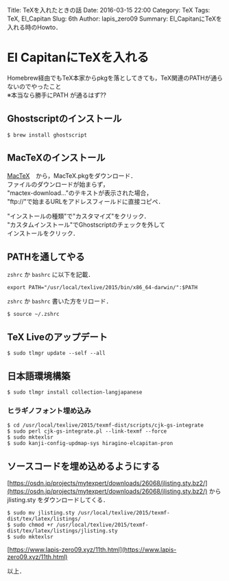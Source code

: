 Title: TeXを入れたときの話
Date: 2016-03-15 22:00
Category: TeX
Tags: TeX, El_Capitan
Slug: 6th
Author: lapis_zero09
Summary: El_CapitanにTeXを入れる時のHowto．

# El CapitanにTeXを入れる

Homebrew経由でもTeX本家からpkgを落としてきても，TeX関連のPATHが通らないのでやったこと  
※本当なら勝手にPATH が通るはず??  

## Ghostscriptのインストール

```
$ brew install ghostscript
```

## MacTeXのインストール

[MacTeX](https://tug.org/mactex/mactex-download.html)　から，MacTeX.pkgをダウンロード．  
ファイルのダウンロードが始まらず，  
"mactex-download..."のテキストが表示された場合，  
"ftp://"で始まるURLをアドレスフィールドに直接コピペ．  

"インストールの種類"で"カスタマイズ"をクリック．  
"カスタムインストール"でGhostscriptのチェックを外して  
インストールをクリック．  


## PATHを通してやる

`zshrc` か `bashrc` に以下を記載．  

```
export PATH="/usr/local/texlive/2015/bin/x86_64-darwin/":$PATH
```


`zshrc` か `bashrc` 書いた方をリロード．  

```
$ source ~/.zshrc
```

## TeX Liveのアップデート

```
$ sudo tlmgr update --self --all
```

## 日本語環境構築

```
$ sudo tlmgr install collection-langjapanese
```

### ヒラギノフォント埋め込み

```
$ cd /usr/local/texlive/2015/texmf-dist/scripts/cjk-gs-integrate
$ sudo perl cjk-gs-integrate.pl --link-texmf --force
$ sudo mktexlsr
$ sudo kanji-config-updmap-sys hiragino-elcapitan-pron
```


## ソースコードを埋め込めるようにする

[https://osdn.jp/projects/mytexpert/downloads/26068/jlisting.sty.bz2/](https://osdn.jp/projects/mytexpert/downloads/26068/jlisting.sty.bz2/)
からjlisting.sty をダウンロードしてくる．

```
$ sudo mv jlisting.sty /usr/local/texlive/2015/texmf-dist/tex/latex/listings/
$ sudo chmod +r /usr/local/texlive/2015/texmf-dist/tex/latex/listings/jlisting.sty
$ sudo mktexlsr
```
[https://www.lapis-zero09.xyz/11th.html](https://www.lapis-zero09.xyz/11th.html)

以上．  
